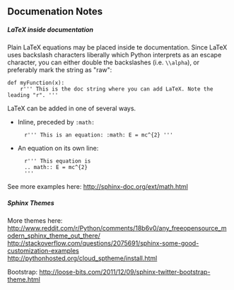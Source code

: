 Documenation Notes
------------------

##### LaTeX inside documentation

Plain LaTeX equations may be placed inside te documentation. Since LaTeX uses backslash characters liberally which Python interprets as an escape character, you can either double the backslashes (i.e. `\\alpha`), or preferably mark the string as "raw":

    def myFunction(x):
        r''' This is the doc string where you can add LaTeX. Note the leading "r". '''

LaTeX can be added in one of several ways.

* Inline, preceded by `:math:`

        r''' This is an equation: :math: E = mc^{2} '''
    
* An equation on its own line:

        r''' This equation is
        .. math:: E = mc^{2}
        '''

See more examples here: <http://sphinx-doc.org/ext/math.html>

##### Sphinx Themes

More themes here:
<http://www.reddit.com/r/Python/comments/18b6v0/any_freeopensource_modern_sphinx_theme_out_there/>
<http://stackoverflow.com/questions/2075691/sphinx-some-good-customization-examples>
<http://pythonhosted.org/cloud_sptheme/install.html>

Bootstrap: <http://loose-bits.com/2011/12/09/sphinx-twitter-bootstrap-theme.html>
